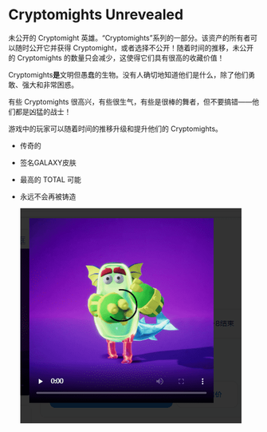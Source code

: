 # Cryptomights Unrevealed

未公开的 Cryptomight 英雄。“Cryptomights”系列的一部分。该资产的所有者可以随时公开它并获得 Cryptomight，或者选择不公开！随着时间的推移，未公开的 Cryptomights 的数量只会减少，这使得它们具有很高的收藏价值！

Cryptomights**是**文明但愚蠢的生物。没有人确切地知道他们是什么，除了他们勇敢、强大和非常困惑。

有些 Cryptomights 很高兴，有些很生气，有些是很棒的舞者，但不要搞错——他们都是凶猛的战士！

游戏中的玩家可以随着时间的推移升级和提升他们的 Cryptomights。

- 传奇的

- 签名GALAXY皮肤

- 最高的 TOTAL 可能

- 永远不会再被铸造

  ![NFT](微信截图_20220902171020.png)
